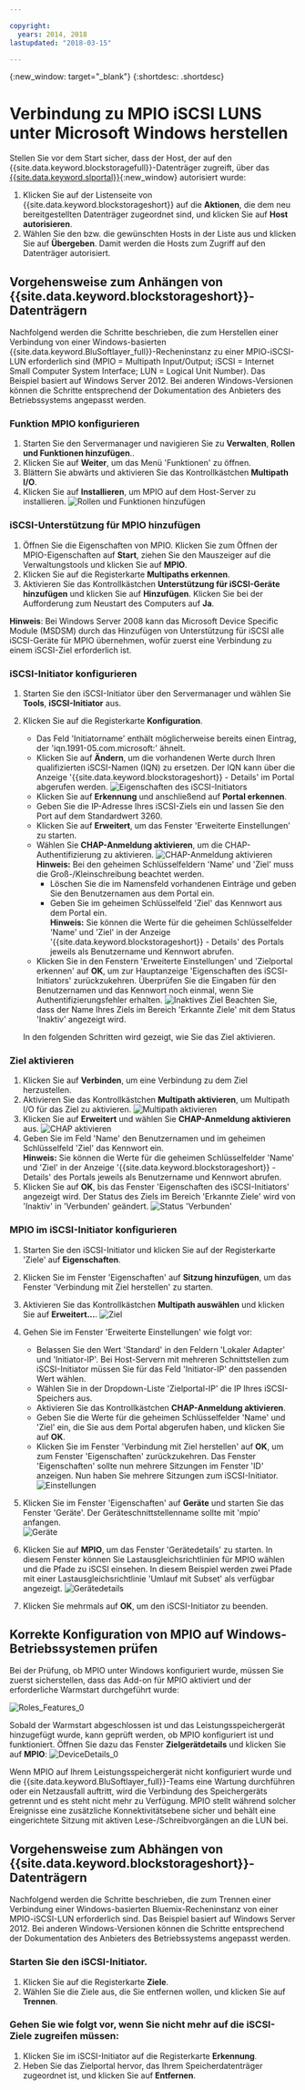 ```yaml
---

copyright:
  years: 2014, 2018
lastupdated: "2018-03-15"

---
```

{:new_window: target="_blank"}
{:shortdesc: .shortdesc}

# Verbindung zu MPIO iSCSI LUNS unter Microsoft Windows herstellen

Stellen Sie vor dem Start sicher, dass der Host, der auf den {{site.data.keyword.blockstoragefull}}-Datenträger zugreift, über das [{{site.data.keyword.slportal}}](https://control.softlayer.com/){:new_window} autorisiert wurde:

1. Klicken Sie auf der Listenseite von {{site.data.keyword.blockstorageshort}} auf die **Aktionen**, die dem neu bereitgestellten Datenträger zugeordnet sind, und klicken Sie auf **Host autorisieren**.
2. Wählen Sie den bzw. die gewünschten Hosts in der Liste aus und klicken Sie auf **Übergeben**. Damit werden die Hosts zum Zugriff auf den Datenträger autorisiert.

## Vorgehensweise zum Anhängen von {{site.data.keyword.blockstorageshort}}-Datenträgern

Nachfolgend werden die Schritte beschrieben, die zum Herstellen einer Verbindung von einer Windows-basierten {{site.data.keyword.BluSoftlayer_full}}-Recheninstanz zu einer MPIO-iSCSI-LUN erforderlich sind (MPIO = Multipath Input/Output; iSCSI = Internet Small Computer System Interface; LUN = Logical Unit Number). Das Beispiel basiert auf Windows Server 2012. Bei anderen Windows-Versionen können die Schritte entsprechend der Dokumentation des Anbieters des Betriebssystems angepasst werden. 

### Funktion MPIO konfigurieren

1. Starten Sie den Servermanager und navigieren Sie zu **Verwalten**, **Rollen und Funktionen hinzufügen**..
2. Klicken Sie auf **Weiter**, um das Menü 'Funktionen' zu öffnen.
3. Blättern Sie abwärts und aktivieren Sie das Kontrollkästchen **Multipath I/O**.
4. Klicken Sie auf **Installieren**, um MPIO auf dem Host-Server zu installieren.
![Rollen und Funktionen hinzufügen](/images/Roles_Features.png)

### iSCSI-Unterstützung für MPIO hinzufügen

1. Öffnen Sie die Eigenschaften von MPIO. Klicken Sie zum Öffnen der MPIO-Eigenschaften auf **Start**, ziehen Sie den Mauszeiger auf die Verwaltungstools und klicken Sie auf **MPIO**.
2. Klicken Sie auf die Registerkarte **Multipaths erkennen**.
3. Aktivieren Sie das Kontrollkästchen **Unterstützung für iSCSI-Geräte hinzufügen** und klicken Sie auf **Hinzufügen**. Klicken Sie bei der Aufforderung zum Neustart des Computers auf **Ja**.

**Hinweis**: Bei Windows Server 2008 kann das Microsoft Device Specific Module (MSDSM) durch das Hinzufügen von Unterstützung für iSCSI alle iSCSI-Geräte für MPIO übernehmen, wofür zuerst eine Verbindung zu einem iSCSI-Ziel erforderlich ist.

### iSCSI-Initiator konfigurieren

1. Starten Sie den iSCSI-Initiator über den Servermanager und wählen Sie **Tools**, **iSCSI-Initiator** aus.
2. Klicken Sie auf die Registerkarte **Konfiguration**.
    - Das Feld 'Initiatorname' enthält möglicherweise bereits einen Eintrag, der 'iqn.1991-05.com.microsoft:' ähnelt.
    - Klicken Sie auf **Ändern**, um die vorhandenen Werte durch Ihren qualifizierten iSCSI-Namen (IQN) zu ersetzen. Der IQN kann über die Anzeige '{{site.data.keyword.blockstorageshort}} - Details' im Portal abgerufen werden.
    ![Eigenschaften des iSCSI-Initiators](/images/iSCSI.png)
    - Klicken Sie auf **Erkennung** und anschließend auf **Portal erkennen**.
    - Geben Sie die IP-Adresse Ihres iSCSI-Ziels ein und lassen Sie den Port auf dem Standardwert 3260. 
    - Klicken Sie auf **Erweitert**, um das Fenster 'Erweiterte Einstellungen' zu starten.
    - Wählen Sie **CHAP-Anmeldung aktivieren**, um die CHAP-Authentifizierung zu aktivieren.
    ![CHAP-Anmeldung aktivieren](/images/Advanced_0.png)
    **Hinweis:** Bei den geheimen Schlüsselfeldern 'Name' und 'Ziel' muss die Groß-/Kleinschreibung beachtet werden.
         - Löschen Sie die im Namensfeld vorhandenen Einträge und geben Sie den Benutzernamen aus dem Portal ein.
         - Geben Sie im geheimen Schlüsselfeld 'Ziel' das Kennwort aus dem Portal ein.<br/>
         **Hinweis:** Sie können die Werte für die geheimen Schlüsselfelder 'Name' und 'Ziel' in der Anzeige '{{site.data.keyword.blockstorageshort}} - Details' des Portals jeweils als Benutzername und Kennwort abrufen.
    - Klicken Sie in den Fenstern 'Erweiterte Einstellungen' und 'Zielportal erkennen' auf **OK**, um zur Hauptanzeige 'Eigenschaften des iSCSI-Initiators' zurückzukehren. Überprüfen Sie die Eingaben für den Benutzernamen und das Kennwort noch einmal, wenn Sie Authentifizierungsfehler erhalten.
    ![Inaktives Ziel](/images/Inactive_0.png)
    Beachten Sie, dass der Name Ihres Ziels im Bereich 'Erkannte Ziele' mit dem Status 'Inaktiv' angezeigt wird. 
    
    In den folgenden Schritten wird gezeigt, wie Sie das Ziel aktivieren.
    
### Ziel aktivieren

1. Klicken Sie auf **Verbinden**, um eine Verbindung zu dem Ziel herzustellen.
2. Aktivieren Sie das Kontrollkästchen **Multipath aktivieren**, um Multipath I/O für das Ziel zu aktivieren.
![Multipath aktivieren](/images/Connect_0.png)
3. Klicken Sie auf **Erweitert** und wählen Sie **CHAP-Anmeldung aktivieren** aus.
![CHAP aktivieren](/images/chap_0.png)
4. Geben Sie im Feld 'Name' den Benutzernamen und im geheimen Schlüsselfeld 'Ziel' das Kennwort ein.<br/>
**Hinweis:** Sie können die Werte für die geheimen Schlüsselfelder 'Name' und 'Ziel' in der Anzeige '{{site.data.keyword.blockstorageshort}} - Details' des Portals jeweils als Benutzername und Kennwort abrufen.
5. Klicken Sie auf **OK**, bis das Fenster 'Eigenschaften des iSCSI-Initiators' angezeigt wird. Der Status des Ziels im Bereich 'Erkannte Ziele' wird von 'Inaktiv' in 'Verbunden' geändert.
![Status 'Verbunden'](/images/Connected.png) 


### MPIO im iSCSI-Initiator konfigurieren

1. Starten Sie den iSCSI-Initiator und klicken Sie auf der Registerkarte 'Ziele' auf **Eigenschaften**.
2. Klicken Sie im Fenster 'Eigenschaften' auf **Sitzung hinzufügen**, um das Fenster 'Verbindung mit Ziel herstellen' zu starten.
3. Aktivieren Sie das Kontrollkästchen **Multipath auswählen** und klicken Sie auf **Erweitert...**.
  ![Ziel](/images/Target.png) 
  
4. Gehen Sie im Fenster 'Erweiterte Einstellungen' wie folgt vor:
   - Belassen Sie den Wert 'Standard' in den Feldern 'Lokaler Adapter' und 'Initiator-IP'. Bei Host-Servern mit mehreren Schnittstellen zum iSCSI-Initiator müssen Sie für das Feld 'Initiator-IP' den passenden Wert wählen.
   - Wählen Sie in der Dropdown-Liste 'Zielportal-IP' die IP Ihres iSCSI-Speichers aus.
   - Aktivieren Sie das Kontrollkästchen **CHAP-Anmeldung aktivieren**.
   - Geben Sie die Werte für die geheimen Schlüsselfelder 'Name' und 'Ziel' ein, die Sie aus dem Portal abgerufen haben, und klicken Sie auf **OK**.
   - Klicken Sie im Fenster 'Verbindung mit Ziel herstellen' auf **OK**, um zum Fenster 'Eigenschaften' zurückzukehren. Das Fenster 'Eigenschaften' sollte nun mehrere Sitzungen im Fenster 'ID' anzeigen. Nun haben Sie mehrere Sitzungen zum iSCSI-Initiator.
   ![Einstellungen](/images/Settings.png) 
   
5. Klicken Sie im Fenster 'Eigenschaften' auf **Geräte** und starten Sie das Fenster 'Geräte'. Der Geräteschnittstellenname sollte mit 'mpio' anfangen. <br/>
  ![Geräte](/images/Devices.png) 
  
6. Klicken Sie auf **MPIO**, um das Fenster 'Gerätedetails' zu starten. In diesem Fenster können Sie Lastausgleichsrichtlinien für MPIO wählen und die Pfade zu iSCSI einsehen. In diesem Beispiel werden zwei Pfade mit einer Lastausgleichsrichtlinie 'Umlauf mit Subset' als verfügbar angezeigt.
  ![Gerätedetails](/images/DeviceDetails.png) 
  
7. Klicken Sie mehrmals auf **OK**, um den iSCSI-Initiator zu beenden.



## Korrekte Konfiguration von MPIO auf Windows-Betriebssystemen prüfen

Bei der Prüfung, ob MPIO unter Windows konfiguriert wurde, müssen Sie zuerst sicherstellen, dass das Add-on für MPIO aktiviert und der erforderliche Warmstart durchgeführt wurde:

![Roles_Features_0](/images/Roles_Features_0.png)

Sobald der Warmstart abgeschlossen ist und das Leistungsspeichergerät hinzugefügt wurde, kann geprüft werden, ob MPIO konfiguriert ist und funktioniert. Öffnen Sie dazu das Fenster **Zielgerätdetails** und klicken Sie auf **MPIO**:
![DeviceDetails_0](/images/DeviceDetails_0.png)

Wenn MPIO auf Ihrem Leistungsspeichergerät nicht konfiguriert wurde und die {{site.data.keyword.BluSoftlayer_full}}-Teams eine Wartung durchführen oder ein Netzausfall auftritt, wird die Verbindung des Speichergeräts getrennt und es steht nicht mehr zu Verfügung. MPIO stellt während solcher Ereignisse eine zusätzliche Konnektivitätsebene sicher und behält eine eingerichtete Sitzung mit aktiven Lese-/Schreibvorgängen an die LUN bei.

## Vorgehensweise zum Abhängen von {{site.data.keyword.blockstorageshort}}-Datenträgern

Nachfolgend werden die Schritte beschrieben, die zum Trennen einer Verbindung einer Windows-basierten Bluemix-Recheninstanz von einer MPIO-iSCSI-LUN erforderlich sind. Das Beispiel basiert auf Windows Server 2012. Bei anderen Windows-Versionen
können die Schritte entsprechend der Dokumentation des Anbieters des Betriebssystems angepasst werden.

### Starten Sie den iSCSI-Initiator.

1. Klicken Sie auf die Registerkarte **Ziele**.
2. Wählen Sie die Ziele aus, die Sie entfernen wollen, und klicken Sie auf **Trennen**.

### Gehen Sie wie folgt vor, wenn Sie nicht mehr auf die iSCSI-Ziele zugreifen müssen:

1. Klicken Sie im iSCSI-Initiator auf die Registerkarte **Erkennung**.
2. Heben Sie das Zielportal hervor, das Ihrem Speicherdatenträger zugeordnet ist, und klicken Sie auf **Entfernen**.
